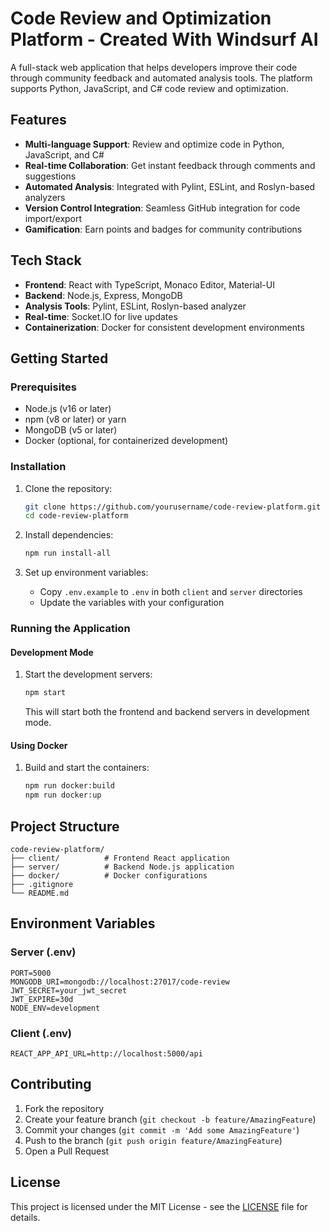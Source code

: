 # Code Review and Optimization Platform - Created With Windsurf AI

A full-stack web application that helps developers improve their code through community feedback and automated analysis tools. The platform supports Python, JavaScript, and C# code review and optimization.

## Features

- **Multi-language Support**: Review and optimize code in Python, JavaScript, and C#
- **Real-time Collaboration**: Get instant feedback through comments and suggestions
- **Automated Analysis**: Integrated with Pylint, ESLint, and Roslyn-based analyzers
- **Version Control Integration**: Seamless GitHub integration for code import/export
- **Gamification**: Earn points and badges for community contributions

## Tech Stack

- **Frontend**: React with TypeScript, Monaco Editor, Material-UI
- **Backend**: Node.js, Express, MongoDB
- **Analysis Tools**: Pylint, ESLint, Roslyn-based analyzer
- **Real-time**: Socket.IO for live updates
- **Containerization**: Docker for consistent development environments

## Getting Started

### Prerequisites

- Node.js (v16 or later)
- npm (v8 or later) or yarn
- MongoDB (v5 or later)
- Docker (optional, for containerized development)

### Installation

1. Clone the repository:
   ```bash
   git clone https://github.com/yourusername/code-review-platform.git
   cd code-review-platform
   ```

2. Install dependencies:
   ```bash
   npm run install-all
   ```

3. Set up environment variables:
   - Copy `.env.example` to `.env` in both `client` and `server` directories
   - Update the variables with your configuration

### Running the Application

#### Development Mode

1. Start the development servers:
   ```bash
   npm start
   ```
   This will start both the frontend and backend servers in development mode.

#### Using Docker

1. Build and start the containers:
   ```bash
   npm run docker:build
   npm run docker:up
   ```

## Project Structure

```
code-review-platform/
├── client/          # Frontend React application
├── server/          # Backend Node.js application
├── docker/          # Docker configurations
├── .gitignore
└── README.md
```

## Environment Variables

### Server (.env)

```
PORT=5000
MONGODB_URI=mongodb://localhost:27017/code-review
JWT_SECRET=your_jwt_secret
JWT_EXPIRE=30d
NODE_ENV=development
```

### Client (.env)

```
REACT_APP_API_URL=http://localhost:5000/api
```

## Contributing

1. Fork the repository
2. Create your feature branch (`git checkout -b feature/AmazingFeature`)
3. Commit your changes (`git commit -m 'Add some AmazingFeature'`)
4. Push to the branch (`git push origin feature/AmazingFeature`)
5. Open a Pull Request

## License

This project is licensed under the MIT License - see the [LICENSE](LICENSE) file for details.

